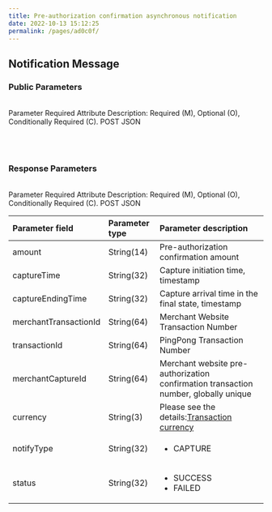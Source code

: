 ```yaml
---
title: Pre-authorization confirmation asynchronous notification
date: 2022-10-13 15:12:25
permalink: /pages/ad0c0f/
---
```


## Notification Message

### Public Parameters

<br/>
<el-tag type="danger" effect="dark">Parameter Required Attribute Description: Required (M), Optional (O), Conditionally Required (C).</el-tag>
<el-tag type="" effect="dark">POST</el-tag>
<el-tag type="" effect="dark">JSON</el-tag>
<br/>
<br/>
<v4-Checkout-Uniformly-Alternative-AlternativePublicRequestTable></v4-Checkout-Uniformly-Alternative-AlternativePublicRequestTable>
<br/>
<br/>


### Response Parameters

<br/>
<el-tag type="danger" effect="dark">Parameter Required Attribute Description: Required (M), Optional (O), Conditionally Required (C).</el-tag>
<el-tag type="" effect="dark">POST</el-tag>
<el-tag type="" effect="dark">JSON</el-tag>
<br/>

| Parameter field                  | Parameter type | Parameter description                                                |
|:----------------------|:---------------|:----------------------------------------------------|
| amount                | String(14)     | Pre-authorization confirmation amount                                             |
| captureTime           | String(32)     | Capture initiation time, timestamp                                    |
| captureEndingTime     | String(32)     | Capture arrival time in the final state, timestamp                                    |
| merchantTransactionId | String(64)     | Merchant Website Transaction Number                                               |
| transactionId         | String(64)     | PingPong Transaction Number                                     |
| merchantCaptureId     | String(64)     | Merchant website pre-authorization confirmation transaction number, globally unique                                       |
| currency              | String(3)      | Please see the details:<a href='/pages/3c0bdf/' target='_blank'>Transaction currency</a> |
| notifyType            | String(32)     | <ul><li>CAPTURE</li></ul>                     |
| status                | String(32)     |  <ul><li>SUCCESS</li><li>FAILED</li></ul>   |


